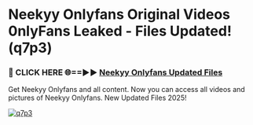 # Neekyy Onlyfans Original Videos 0nlyFans Leaked - Files Updated! (q7p3)

<h3>🔴 CLICK HERE 🌐==►► <a href="https://tinyurl.com/2m67pmp6" rel="nofollow">Neekyy Onlyfans Updated Files</a></h3>

Get Neekyy Onlyfans and all content. Now you can access all videos and pictures of Neekyy Onlyfans. New Updated Files 2025!

[![q7p3](https://i.imgur.com/H4QAA4z.gif)](https://tinyurl.com/2m67pmp6)